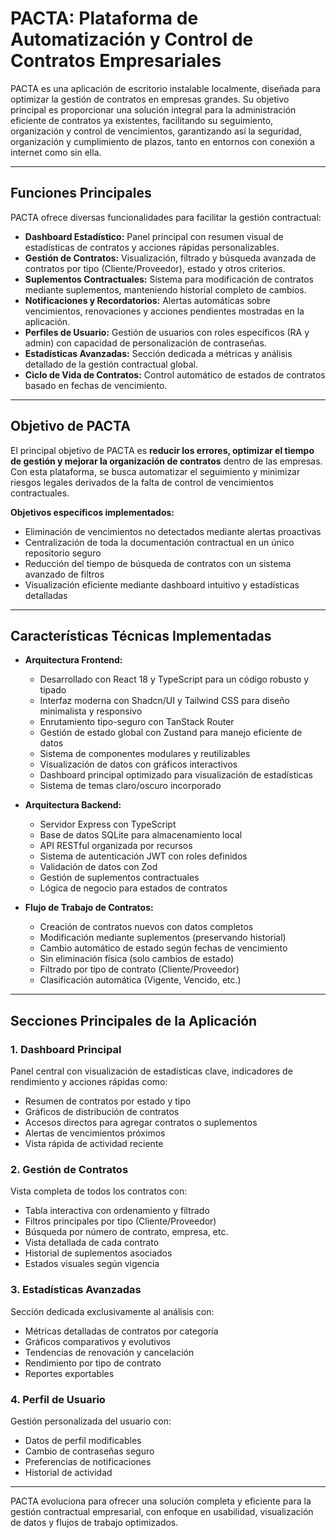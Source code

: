# PACTA: Plataforma de Automatización y Control de Contratos Empresariales

PACTA es una aplicación de escritorio instalable localmente, diseñada para optimizar la gestión de contratos en empresas grandes. Su objetivo principal es proporcionar una solución integral para la administración eficiente de contratos ya existentes, facilitando su seguimiento, organización y control de vencimientos, garantizando así la seguridad, organización y cumplimiento de plazos, tanto en entornos con conexión a internet como sin ella.

---

## **Funciones Principales**
PACTA ofrece diversas funcionalidades para facilitar la gestión contractual:

- **Dashboard Estadístico:** Panel principal con resumen visual de estadísticas de contratos y acciones rápidas personalizables.
- **Gestión de Contratos:** Visualización, filtrado y búsqueda avanzada de contratos por tipo (Cliente/Proveedor), estado y otros criterios.
- **Suplementos Contractuales:** Sistema para modificación de contratos mediante suplementos, manteniendo historial completo de cambios.
- **Notificaciones y Recordatorios:** Alertas automáticas sobre vencimientos, renovaciones y acciones pendientes mostradas en la aplicación.
- **Perfiles de Usuario:** Gestión de usuarios con roles específicos (RA y admin) con capacidad de personalización de contraseñas.
- **Estadísticas Avanzadas:** Sección dedicada a métricas y análisis detallado de la gestión contractual global.
- **Ciclo de Vida de Contratos:** Control automático de estados de contratos basado en fechas de vencimiento.

---

## **Objetivo de PACTA**

El principal objetivo de PACTA es **reducir los errores, optimizar el tiempo de gestión y mejorar la organización de contratos** dentro de las empresas. Con esta plataforma, se busca automatizar el seguimiento y minimizar riesgos legales derivados de la falta de control de vencimientos contractuales.

**Objetivos específicos implementados:**
- Eliminación de vencimientos no detectados mediante alertas proactivas
- Centralización de toda la documentación contractual en un único repositorio seguro
- Reducción del tiempo de búsqueda de contratos con un sistema avanzado de filtros
- Visualización eficiente mediante dashboard intuitivo y estadísticas detalladas

---

## **Características Técnicas Implementadas**

- **Arquitectura Frontend:** 
  - Desarrollado con React 18 y TypeScript para un código robusto y tipado
  - Interfaz moderna con Shadcn/UI y Tailwind CSS para diseño minimalista y responsivo
  - Enrutamiento tipo-seguro con TanStack Router
  - Gestión de estado global con Zustand para manejo eficiente de datos
  - Sistema de componentes modulares y reutilizables
  - Visualización de datos con gráficos interactivos
  - Dashboard principal optimizado para visualización de estadísticas
  - Sistema de temas claro/oscuro incorporado

- **Arquitectura Backend:**
  - Servidor Express con TypeScript
  - Base de datos SQLite para almacenamiento local
  - API RESTful organizada por recursos
  - Sistema de autenticación JWT con roles definidos
  - Validación de datos con Zod
  - Gestión de suplementos contractuales
  - Lógica de negocio para estados de contratos

- **Flujo de Trabajo de Contratos:**
  - Creación de contratos nuevos con datos completos
  - Modificación mediante suplementos (preservando historial)
  - Cambio automático de estado según fechas de vencimiento
  - Sin eliminación física (solo cambios de estado)
  - Filtrado por tipo de contrato (Cliente/Proveedor)
  - Clasificación automática (Vigente, Vencido, etc.)

---

## **Secciones Principales de la Aplicación**

### **1. Dashboard Principal**
Panel central con visualización de estadísticas clave, indicadores de rendimiento y acciones rápidas como:
- Resumen de contratos por estado y tipo
- Gráficos de distribución de contratos
- Accesos directos para agregar contratos o suplementos
- Alertas de vencimientos próximos
- Vista rápida de actividad reciente

### **2. Gestión de Contratos**
Vista completa de todos los contratos con:
- Tabla interactiva con ordenamiento y filtrado
- Filtros principales por tipo (Cliente/Proveedor)
- Búsqueda por número de contrato, empresa, etc.
- Vista detallada de cada contrato
- Historial de suplementos asociados
- Estados visuales según vigencia

### **3. Estadísticas Avanzadas**
Sección dedicada exclusivamente al análisis con:
- Métricas detalladas de contratos por categoría
- Gráficos comparativos y evolutivos
- Tendencias de renovación y cancelación
- Rendimiento por tipo de contrato
- Reportes exportables

### **4. Perfil de Usuario**
Gestión personalizada del usuario con:
- Datos de perfil modificables
- Cambio de contraseñas seguro
- Preferencias de notificaciones
- Historial de actividad

---

PACTA evoluciona para ofrecer una solución completa y eficiente para la gestión contractual empresarial, con enfoque en usabilidad, visualización de datos y flujos de trabajo optimizados.

